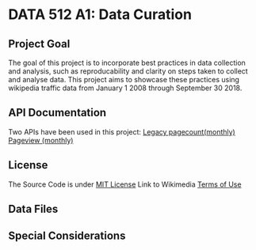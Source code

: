 # DATA 512 A1: Data Curation

## Project Goal
The goal of this project is to incorporate best practices in data collection and analysis, such as reproducability and clarity on steps taken to collect and analyse data. This project aims to showcase these practices using wikipedia traffic data from January 1 2008 through September 30 2018.

## API Documentation
Two APIs have been used in this project:
[Legacy pagecount(monthly)](https://wikitech.wikimedia.org/wiki/Analytics/AQS/Legacy_Pagecounts#Pagecounts)
[Pageview (monthly)](https://wikitech.wikimedia.org/wiki/Analytics/AQS/Pageviews#Monthly_counts)

## License
The Source Code is under [MIT License](https://github.com/apoorva-sh/data-512-a1/blob/master/LICENSE)
Link to Wikimedia [Terms of Use](https://foundation.wikimedia.org/wiki/Terms_of_Use/en)

## Data Files

## Special Considerations
